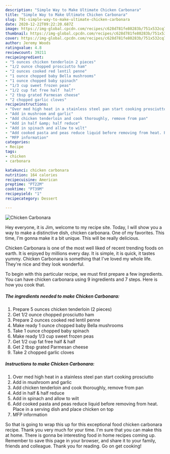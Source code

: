 ```yaml
---
description: "Simple Way to Make Ultimate Chicken Carbonara"
title: "Simple Way to Make Ultimate Chicken Carbonara"
slug: 791-simple-way-to-make-ultimate-chicken-carbonara
date: 2020-12-22T09:22:20.687Z
image: https://img-global.cpcdn.com/recipes/c628d781fe80283b/751x532cq70/chicken-carbonara-recipe-main-photo.jpg
thumbnail: https://img-global.cpcdn.com/recipes/c628d781fe80283b/751x532cq70/chicken-carbonara-recipe-main-photo.jpg
cover: https://img-global.cpcdn.com/recipes/c628d781fe80283b/751x532cq70/chicken-carbonara-recipe-main-photo.jpg
author: Jeremy Woods
ratingvalue: 4.8
reviewcount: 39211
recipeingredient:
- "5 ounces chicken tenderloin 2 pieces"
- "1/2 ounce chopped prosciutto ham"
- "2 ounces cooked red lentil penne"
- "1 ounce chopped baby Bella mushrooms"
- "1 ounce chopped baby spinach"
- "1/3 cup sweet frozen peas"
- "1/2 cup fat free half  half"
- "2 tbsp grated Parmesan cheese"
- "2 chopped garlic cloves"
recipeinstructions:
- "Over med high heat in a stainless steel pan start cooking prosciutto"
- "Add in mushroom and garlic"
- "Add chicken tenderloin and cook thoroughly, remove from pan"
- "Add in half &amp; half reduce"
- "Add in spinach and allow to wilt"
- "Add cooked pasta and peas reduce liquid before removing from heat. Place in a serving dish and place chicken on top"
- "MFP information"
categories:
- Recipe
tags:
- chicken
- carbonara

katakunci: chicken carbonara 
nutrition: 164 calories
recipecuisine: American
preptime: "PT22M"
cooktime: "PT39M"
recipeyield: "1"
recipecategory: Dessert

---
```



![Chicken Carbonara](https://img-global.cpcdn.com/recipes/c628d781fe80283b/751x532cq70/chicken-carbonara-recipe-main-photo.jpg)

Hey everyone, it is Jim, welcome to my recipe site. Today, I will show you a way to make a distinctive dish, chicken carbonara. One of my favorites. This time, I'm gonna make it a bit unique. This will be really delicious.

Chicken Carbonara is one of the most well liked of recent trending foods on earth. It is enjoyed by millions every day. It is simple, it is quick, it tastes yummy. Chicken Carbonara is something that I've loved my whole life. They're nice and they look wonderful.




To begin with this particular recipe, we must first prepare a few ingredients. You can have chicken carbonara using 9 ingredients and 7 steps. Here is how you cook that.

<!--inarticleads1-->

##### The ingredients needed to make Chicken Carbonara:

1. Prepare 5 ounces chicken tenderloin (2 pieces)
1. Get 1/2 ounce chopped prosciutto ham
1. Prepare 2 ounces cooked red lentil penne
1. Make ready 1 ounce chopped baby Bella mushrooms
1. Take 1 ounce chopped baby spinach
1. Make ready 1/3 cup sweet frozen peas
1. Get 1/2 cup fat free half &amp; half
1. Get 2 tbsp grated Parmesan cheese
1. Take 2 chopped garlic cloves




<!--inarticleads2-->

##### Instructions to make Chicken Carbonara:

1. Over med high heat in a stainless steel pan start cooking prosciutto
1. Add in mushroom and garlic
1. Add chicken tenderloin and cook thoroughly, remove from pan
1. Add in half &amp; half reduce
1. Add in spinach and allow to wilt
1. Add cooked pasta and peas reduce liquid before removing from heat. Place in a serving dish and place chicken on top
1. MFP information




So that is going to wrap this up for this exceptional food chicken carbonara recipe. Thank you very much for your time. I'm sure that you can make this at home. There is gonna be interesting food in home recipes coming up. Remember to save this page in your browser, and share it to your family, friends and colleague. Thank you for reading. Go on get cooking!
